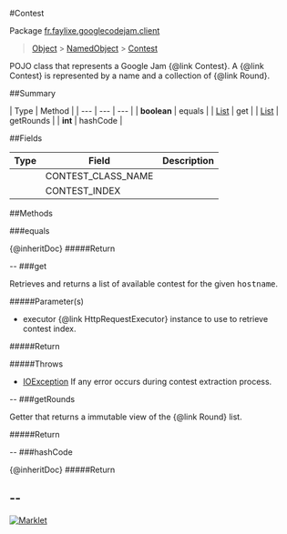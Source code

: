 #Contest

Package [fr.faylixe.googlecodejam.client](README.md)<br>
> [Object](../../../java/lang/Object.md) > [NamedObject](/common/NamedObject.md) > [Contest](Contest.md)

<p>POJO class that represents a Google Jam {@link Contest}.
 A {@link Contest} is represented by a name and a
 collection of {@link Round}.</p>

##Summary


| Type | Method |
| --- | --- | --- |
| **boolean** | equals |
| [List](../../../java/util/List.md) | get |
| [List](../../../java/util/List.md) | getRounds |
| **int** | hashCode |

##Fields


| Type | Field | Description |
| --- | --- | --- |
|  | CONTEST_CLASS_NAME |
|  | CONTEST_INDEX |

##Methods

###equals


{@inheritDoc}
#####Return



--
###get


<p>Retrieves and returns a list of available
 contest for the given <tt>hostname</tt>.</p>
#####Parameter(s)


* executor {@link HttpRequestExecutor} instance to use to retrieve contest index.

#####Return


#####Throws

* [IOException](../../../java/io/IOException.md) If any error occurs during contest extraction process.

--
###getRounds


<p>Getter that returns a immutable view
 of the {@link Round} list.</p>
#####Return



--
###hashCode


{@inheritDoc}
#####Return



--
---
[![Marklet](https://img.shields.io/badge/Generated%20by-Marklet-green.svg)](https://github.com/Faylixe/marklet)
